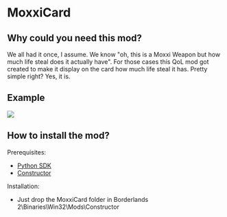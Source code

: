# MoxxiCard
## Why could you need this mod?
We all had it once, I assume. We know "oh, this is a Moxxi Weapon but how much life steal does it actually have".
For those cases this QoL mod got created to make it display on the card how much life steal it has.
Pretty simple right? Yes, it is.

## Example
![](https://i.imgur.com/hz3aLbH.png)

## How to install the mod?
Prerequisites:
- [Python SDK](https://github.com/bl-sdk/PythonSDK)
- [Constructor](https://github.com/juso40/bl2sdk_Mods/tree/master/Constructor)

Installation:
- Just drop the MoxxiCard folder in Borderlands 2\Binaries\Win32\Mods\Constructor
